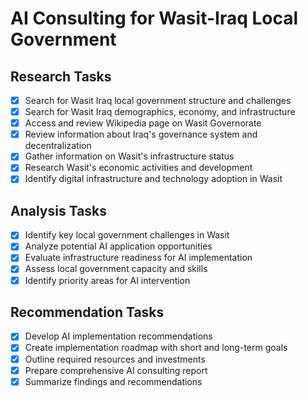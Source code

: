 # AI Consulting for Wasit-Iraq Local Government

## Research Tasks
- [x] Search for Wasit Iraq local government structure and challenges
- [x] Search for Wasit Iraq demographics, economy, and infrastructure
- [x] Access and review Wikipedia page on Wasit Governorate
- [x] Review information about Iraq's governance system and decentralization
- [x] Gather information on Wasit's infrastructure status
- [x] Research Wasit's economic activities and development
- [x] Identify digital infrastructure and technology adoption in Wasit

## Analysis Tasks
- [x] Identify key local government challenges in Wasit
- [x] Analyze potential AI application opportunities
- [x] Evaluate infrastructure readiness for AI implementation
- [x] Assess local government capacity and skills
- [x] Identify priority areas for AI intervention

## Recommendation Tasks
- [x] Develop AI implementation recommendations
- [x] Create implementation roadmap with short and long-term goals
- [x] Outline required resources and investments
- [x] Prepare comprehensive AI consulting report
- [x] Summarize findings and recommendations
